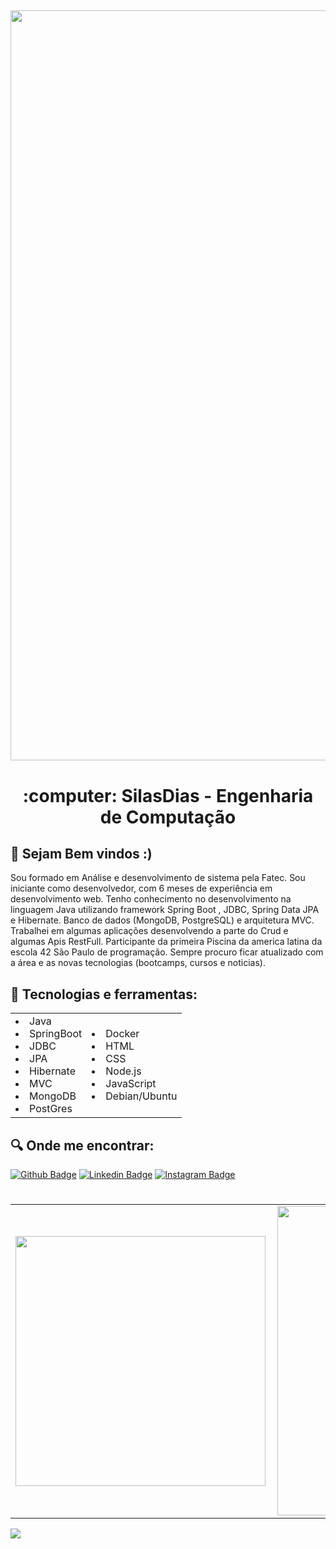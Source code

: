 <h2 align="center">
    <img alt="preview application" src="https://i.imgur.com/X23oEk3.png" width="1200px"/>
</h2>

<h1 align="center">
  :computer: SilasDias - Engenharia de Computação
</h1>

## :book: Sejam Bem vindos :)

<p> 
Sou formado em Análise e desenvolvimento de sistema pela Fatec. Sou iniciante como desenvolvedor, com 6 meses de experiência em desenvolvimento web. Tenho conhecimento no desenvolvimento na linguagem Java utilizando framework Spring Boot , JDBC, Spring Data JPA e Hibernate. Banco de dados (MongoDB, PostgreSQL) e arquitetura MVC. Trabalhei em algumas aplicações desenvolvendo a parte do Crud e algumas Apis RestFull. Participante da primeira Piscina da america latina da escola  42 São Paulo de programação. Sempre procuro ficar atualizado com a área e as novas tecnologias (bootcamps, cursos e noticias).
    
    
 ## :iphone: Tecnologias e ferramentas:
 
<table>
    <tr>
        <td> <li>Java</li>
  	<li>SpringBoot</li>
  	<li>JDBC</li>
  	<li>JPA</li>
  	<li>Hibernate</li>
  	<li>MVC</li>
  	<li>MongoDB</li>
  	<li>PostGres</li> </td>
        <td>
	<li>Docker</li>
  	<li>HTML</li>
  	<li>CSS</li>
  	<li>Node.js</li>
  	<li>JavaScript</li>
  	<li>Debian/Ubuntu</li>	
	</td>
    </tr>   
</table>

  
 ## :mag: Onde me encontrar:
[![Github Badge](https://img.shields.io/badge/github-%23100000.svg?&style=for-the-badge&logo=github&logoColor=white&link=https://github.com/SilasDias)](https://github.com/SilasDias)
[![Linkedin Badge](https://img.shields.io/badge/linkedin-%230077B5.svg?&style=for-the-badge&logo=linkedin&logoColor=white&link=https://www.linkedin.com/in/silas-dias-483465179/)](https://www.linkedin.com/in/silas-dias-483465179/)
[![Instagram Badge](https://img.shields.io/badge/instagram-%23E4405F.svg?&style=for-the-badge&logo=instagram&logoColor=white&link=https://www.instagram.com/s1l4sd14s/)](https://www.instagram.com/s1l4sd14s/)

<h1></h1>

<center>
<table>
    <tr>
        <td><img width="400px" align="left" src="https://github-readme-stats.vercel.app/api/top-langs/?username=silasdias&hide=html&layout=compact&theme=buefy" /></td>
        <td><img width="495px" align="left" src="https://github-readme-stats.vercel.app/api?username=silasdias&theme=buefy"/></td>
    </tr>   
</table>
</center>


![](https://komarev.com/ghpvc/?username=silasdias&label=PROFILE+VIEWS)
